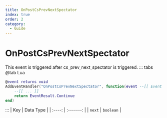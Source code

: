 ```yaml
---
title: OnPostCsPrevNextSpectator
index: true
order: 2
category:
  - Guide
---
```


# OnPostCsPrevNextSpectator
This event is triggered after cs_prev_next_spectator is triggered.
::: tabs
@tab Lua
```lua
@event returns void
AddEventHandler("OnPostCsPrevNextSpectator", function(event --[[ Event ]])
    --[[ ... ]]
    return EventResult.Continue
end)
```

:::
|   Key  | Data Type |
| :----: | :-------: |
| `next` | `boolean` |